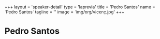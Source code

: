 +++
layout = 'speaker-detail'
type = 'laprevia'
title = 'Pedro Santos'
name = 'Pedro Santos'
tagline = ''
image = 'img/org/vicenç.jpg'
+++
# Pedro Santos
